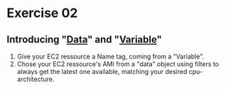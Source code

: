 # Exercise 02

## Introducing "[Data](https://www.terraform.io/docs/configuration/data-sources.html)" and "[Variable](https://www.terraform.io/docs/configuration/variables.html)"

1. Give your EC2 ressource a Name tag, coming from a "Variable".
2. Chose your EC2 ressource's AMI from a "data" object using filters to always get the latest one available, matching your desired cpu-architecture.
